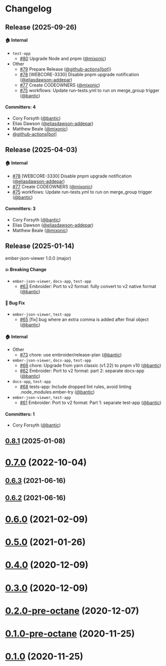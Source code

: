 # Changelog

## Release (2025-09-26)



#### :house: Internal
* `test-app`
  * [#80](https://github.com/Addepar/ember-json-viewer/pull/80) Upgrade Node and pnpm ([@mixonic](https://github.com/mixonic))
* Other
  * [#79](https://github.com/Addepar/ember-json-viewer/pull/79) Prepare Release ([@github-actions[bot]](https://github.com/apps/github-actions))
  * [#78](https://github.com/Addepar/ember-json-viewer/pull/78) [WEBCORE-3330] Disable pnpm upgrade notification ([@eliasdawson-addepar](https://github.com/eliasdawson-addepar))
  * [#77](https://github.com/Addepar/ember-json-viewer/pull/77) Create CODEOWNERS ([@mixonic](https://github.com/mixonic))
  * [#75](https://github.com/Addepar/ember-json-viewer/pull/75) workflows: Update run-tests.yml to run on merge_group trigger ([@bantic](https://github.com/bantic))

#### Committers: 4
- Cory Forsyth ([@bantic](https://github.com/bantic))
- Elias Dawson ([@eliasdawson-addepar](https://github.com/eliasdawson-addepar))
- Matthew Beale ([@mixonic](https://github.com/mixonic))
- [@github-actions[bot]](https://github.com/apps/github-actions)

## Release (2025-04-03)



#### :house: Internal
* [#78](https://github.com/Addepar/ember-json-viewer/pull/78) [WEBCORE-3330] Disable pnpm upgrade notification ([@eliasdawson-addepar](https://github.com/eliasdawson-addepar))
* [#77](https://github.com/Addepar/ember-json-viewer/pull/77) Create CODEOWNERS ([@mixonic](https://github.com/mixonic))
* [#75](https://github.com/Addepar/ember-json-viewer/pull/75) workflows: Update run-tests.yml to run on merge_group trigger ([@bantic](https://github.com/bantic))

#### Committers: 3
- Cory Forsyth ([@bantic](https://github.com/bantic))
- Elias Dawson ([@eliasdawson-addepar](https://github.com/eliasdawson-addepar))
- Matthew Beale ([@mixonic](https://github.com/mixonic))

## Release (2025-01-14)

ember-json-viewer 1.0.0 (major)

#### :boom: Breaking Change
* `ember-json-viewer`, `docs-app`, `test-app`
  * [#63](https://github.com/Addepar/ember-json-viewer/pull/63) Embroider: Port to v2 format: fully convert to v2 native format ([@bantic](https://github.com/bantic))

#### :bug: Bug Fix
* `ember-json-viewer`, `test-app`
  * [#65](https://github.com/Addepar/ember-json-viewer/pull/65) [fix] bug where an extra comma is added after final object ([@bantic](https://github.com/bantic))

#### :house: Internal
* Other
  * [#73](https://github.com/Addepar/ember-json-viewer/pull/73) chore: use embroider/release-plan ([@bantic](https://github.com/bantic))
* `ember-json-viewer`, `docs-app`, `test-app`
  * [#66](https://github.com/Addepar/ember-json-viewer/pull/66) chore: Upgrade from yarn classic (v1.22) to pnpm v10 ([@bantic](https://github.com/bantic))
  * [#62](https://github.com/Addepar/ember-json-viewer/pull/62) Embroider: Port to v2 format: part 2: separate docs-app ([@bantic](https://github.com/bantic))
* `docs-app`, `test-app`
  * [#68](https://github.com/Addepar/ember-json-viewer/pull/68) tests-app: Include dropped lint rules, avoid linting .node_modules.ember-try ([@bantic](https://github.com/bantic))
* `ember-json-viewer`, `test-app`
  * [#61](https://github.com/Addepar/ember-json-viewer/pull/61) Embroider: Port to v2 format: Part 1: separate test-app ([@bantic](https://github.com/bantic))

#### Committers: 1
- Cory Forsyth ([@bantic](https://github.com/bantic))

## [0.8.1](https://github.com/Addepar/ember-json-viewer/compare/v0.7.0...v0.8.1) (2025-01-08)

# [0.7.0](https://github.com/Addepar/ember-json-viewer/compare/v0.6.3...v0.7.0) (2022-10-04)

## [0.6.3](https://github.com/Addepar/ember-json-viewer/compare/v0.6.2...v0.6.3) (2021-06-16)

## [0.6.2](https://github.com/Addepar/ember-json-viewer/compare/v0.6.0...v0.6.2) (2021-06-16)

# [0.6.0](https://github.com/Addepar/ember-json-viewer/compare/v0.5.0...v0.6.0) (2021-02-09)




# [0.5.0](https://github.com/Addepar/ember-json-viewer/compare/v0.5.0...v0.6.0) (2021-01-26)




# [0.4.0](https://github.com/Addepar/ember-json-viewer/compare/v0.5.0...v0.6.0) (2020-12-09)




# [0.3.0](https://github.com/Addepar/ember-json-viewer/compare/v0.5.0...v0.6.0) (2020-12-09)




# [0.2.0-pre-octane](https://github.com/Addepar/ember-json-viewer/compare/v0.5.0...v0.6.0) (2020-12-07)




# [0.1.0-pre-octane](https://github.com/Addepar/ember-json-viewer/compare/v0.5.0...v0.6.0) (2020-11-25)




# [0.1.0](https://github.com/Addepar/ember-json-viewer/compare/v0.5.0...v0.6.0) (2020-11-25)
